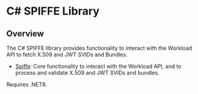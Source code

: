 # C# SPIFFE Library

## Overview

The C# SPIFFE library provides functionality to interact with the Workload API to fetch X.509 and JWT SVIDs and Bundles.

* [Spiffe](src/Spiffe): Core functionality to interact with the Workload API, and to process and validate 
X.509 and JWT SVIDs and bundles.

Requires .NET8.
